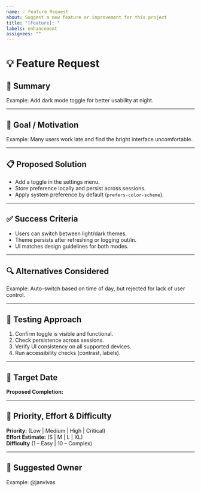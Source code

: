 ```yaml
---
name: 💡 Feature Request
about: Suggest a new feature or improvement for this project
title: "[Feature]: "
labels: enhancement
assignees: ""
---
```


# 💡 Feature Request  

## 📝 Summary  
<!-- One or two sentences describing the feature or improvement -->  
Example: Add dark mode toggle for better usability at night.  

---

## 🎯 Goal / Motivation  
<!-- Why is this needed? What problem does it solve? -->  
Example: Many users work late and find the bright interface uncomfortable.  

---

## 📋 Proposed Solution  
<!-- Describe what should be implemented. Include details if possible. -->  
- Add a toggle in the settings menu.  
- Store preference locally and persist across sessions.  
- Apply system preference by default (`prefers-color-scheme`).  

---

## ✅ Success Criteria  
<!-- How do we know this is done? Clear, testable conditions -->  
- Users can switch between light/dark themes.  
- Theme persists after refreshing or logging out/in.  
- UI matches design guidelines for both modes.  

---

## 🔍 Alternatives Considered  
<!-- Optional: Any other approaches you thought of -->  
Example: Auto-switch based on time of day, but rejected for lack of user control.  

---

## 🧪 Testing Approach  
<!-- Outline how QA or devs should validate this feature -->  
1. Confirm toggle is visible and functional.  
2. Check persistence across sessions.  
3. Verify UI consistency on all supported devices.  
4. Run accessibility checks (contrast, labels).  

---

## 📅 Target Date  
**Proposed Completion:** <!-- YYYY-MM-DD -->  

---

## 🚦 Priority, Effort  & Difficulty
**Priority:** (Low | Medium | High | Critical)  
**Effort Estimate:** (S | M | L | XL)  
**Difficulty** (1 – Easy | 10 – Complex)

  
---

## 👤 Suggested Owner  
<!-- Tag a developer or leave blank -->  
Example: @janvivas  
